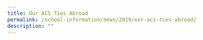 ```yaml
---
title: Our ACS Ties Abroad
permalink: /school-information/news/2019/our-acs-ties-abroad/
description: ""
---
```




